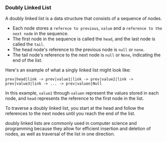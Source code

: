 ### Doubly Linked List

A doubly linked list is a data structure that consists of a sequence of nodes. 
- Each node stores a `refernce to previous`, `value` and a `reference to the next node` in the sequence. 
- The first node in the sequence is called the `head`, and the last node is called the `tail`.
- The head node's reference to the previous node is `null` or `none`. 
- The tail node's reference to the next node is `null` or `None`, indicating the end of the list.

Here's an example of what a singly linked list might look like:

```
prev|head|link -> prev|value1|link -> prev|value2|link -> prev|value3|link -> ... -> prev|valuen|Null
```

In this example, `value1` through `valuen` represent the values stored in each node, and `head` represents the reference to the first node in the list.

To traverse a doubly linked list, you start at the head and follow the references to the next nodes until you reach the end of the list.

doubly linked lists are commonly used in computer science and programming because they allow for efficient insertion and deletion of nodes, as well as traversal of the list in one direction.